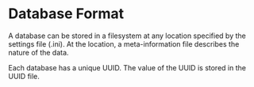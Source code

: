 Database Format
=============================

A database can be stored in a filesystem at any location specified by the settings file (.ini). 
At the location, a meta-information file describes the nature of the data. 

Each database has a unique UUID. The value of the UUID is stored in the UUID file.
